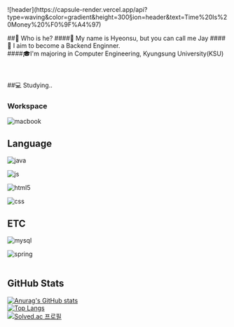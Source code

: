 <div>
  <!--header-->
  ![header](https://capsule-render.vercel.app/api?type=waving&color=gradient&height=300&section=header&text=Time%20Is%20Money%20%F0%9F%A4%97)

  <!--
  **soniloght/soniloght** is a ✨ _special_ ✨ repository because its `README.md` (this file) appears   on your GitHub profile.

</div>

<div>
  <!--body-->

##:mag_right: Who is he?
####:bust_in_silhouette: My name is Hyeonsu, but you can call me Jay
####:file_folder: I aim to become a Backend Enginner.<br/>
####:mortar_board:I'm majoring in Computer Engineering, Kyungsung University(KSU)<br/>
<br/>
<br/>

##:computer: Studying..
### Workspace
<!--MacBook Pro M1-->
![macbook](https://img.shields.io/badge/Apple-MacBook_Pro_M1-999999?style=for-the-badge&logo=apple&logoColor=white)

## Language
<!--Java-->
![java](https://img.shields.io/badge/Java-ED8B00?style=for-the-badge&logo=openjdk&logoColor=white)
<!--JavaScript-->
![js](https://img.shields.io/badge/JavaScript-F7DF1E?style=for-the-badge&logo=JavaScript&logoColor=white)
<!--HTML5-->
![html5](https://img.shields.io/badge/HTML5-E34F26?style=for-the-badge&logo=html5&logoColor=white)
<!--CSS-->
![css](https://img.shields.io/badge/CSS3-1572B6?style=for-the-badge&logo=css3&logoColor=white)
<br/>

## ETC
<!--MySQL-->
![mysql](https://img.shields.io/badge/MySQL-00000F?style=for-the-badge&logo=mysql&logoColor=white)
<!--Spring-->
![spring](https://img.shields.io/badge/Spring-6DB33F?style=for-the-badge&logo=spring&logoColor=white)
<br/>
<br/>

## GitHub Stats
[![Anurag's GitHub stats](https://github-readme-stats.vercel.app/api?username=soniloght)](https://github.com/anuraghazra/github-readme-stats)
<br/>
  [![Top Langs](https://github-readme-stats.vercel.app/api/top-langs/?username=soniloght)](https://github.com/anuraghazra/github-readme-stats)
<br/>
[![Solved.ac
프로필](http://mazassumnida.wtf/api/v2/generate_badge?boj={soniloght})](https://solved.ac/{soniloght})

</div>
